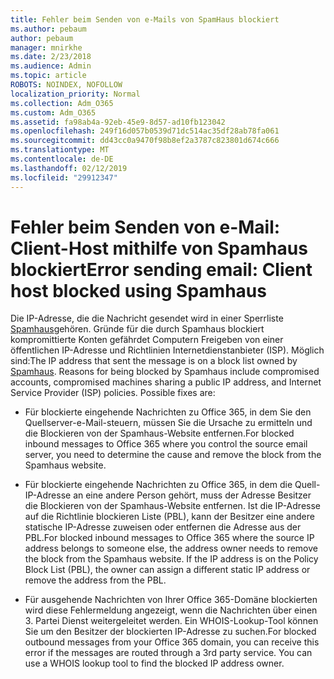```yaml
---
title: Fehler beim Senden von e-Mails von SpamHaus blockiert
ms.author: pebaum
author: pebaum
manager: mnirkhe
ms.date: 2/23/2018
ms.audience: Admin
ms.topic: article
ROBOTS: NOINDEX, NOFOLLOW
localization_priority: Normal
ms.collection: Adm_O365
ms.custom: Adm_O365
ms.assetid: fa98ab4a-92eb-45e9-8d57-ad10fb123042
ms.openlocfilehash: 249f16d057b0539d71dc514ac35df28ab78fa061
ms.sourcegitcommit: dd43cc0a9470f98b8ef2a3787c823801d674c666
ms.translationtype: MT
ms.contentlocale: de-DE
ms.lasthandoff: 02/12/2019
ms.locfileid: "29912347"
---
```

# <a name="error-sending-email-client-host-blocked-using-spamhaus"></a><span data-ttu-id="52105-102">Fehler beim Senden von e-Mail: Client-Host mithilfe von Spamhaus blockiert</span><span class="sxs-lookup"><span data-stu-id="52105-102">Error sending email: Client host blocked using Spamhaus</span></span>

<span data-ttu-id="52105-p101">Die IP-Adresse, die die Nachricht gesendet wird in einer Sperrliste [Spamhaus](https://go.microsoft.com/fwlink/p/?linkid=123245)gehören. Gründe für die durch Spamhaus blockiert kompromittierte Konten gefährdet Computern Freigeben von einer öffentlichen IP-Adresse und Richtlinien Internetdienstanbieter (ISP). Möglich sind:</span><span class="sxs-lookup"><span data-stu-id="52105-p101">The IP address that sent the message is on a block list owned by [Spamhaus](https://go.microsoft.com/fwlink/p/?linkid=123245). Reasons for being blocked by Spamhaus include compromised accounts, compromised machines sharing a public IP address, and Internet Service Provider (ISP) policies. Possible fixes are:</span></span>
  
- <span data-ttu-id="52105-106">Für blockierte eingehende Nachrichten zu Office 365, in dem Sie den Quellserver-e-Mail-steuern, müssen Sie die Ursache zu ermitteln und die Blockieren von der Spamhaus-Website entfernen.</span><span class="sxs-lookup"><span data-stu-id="52105-106">For blocked inbound messages to Office 365 where you control the source email server, you need to determine the cause and remove the block from the Spamhaus website.</span></span>
    
- <span data-ttu-id="52105-p102">Für blockierte eingehende Nachrichten zu Office 365, in dem die Quell-IP-Adresse an eine andere Person gehört, muss der Adresse Besitzer die Blockieren von der Spamhaus-Website entfernen. Ist die IP-Adresse auf die Richtlinie blockieren Liste (PBL), kann der Besitzer eine andere statische IP-Adresse zuweisen oder entfernen die Adresse aus der PBL.</span><span class="sxs-lookup"><span data-stu-id="52105-p102">For blocked inbound messages to Office 365 where the source IP address belongs to someone else, the address owner needs to remove the block from the Spamhaus website. If the IP address is on the Policy Block List (PBL), the owner can assign a different static IP address or remove the address from the PBL.</span></span>
    
- <span data-ttu-id="52105-p103">Für ausgehende Nachrichten von Ihrer Office 365-Domäne blockierten wird diese Fehlermeldung angezeigt, wenn die Nachrichten über einen 3. Partei Dienst weitergeleitet werden. Ein WHOIS-Lookup-Tool können Sie um den Besitzer der blockierten IP-Adresse zu suchen.</span><span class="sxs-lookup"><span data-stu-id="52105-p103">For blocked outbound messages from your Office 365 domain, you can receive this error if the messages are routed through a 3rd party service. You can use a WHOIS lookup tool to find the blocked IP address owner.</span></span>
    

